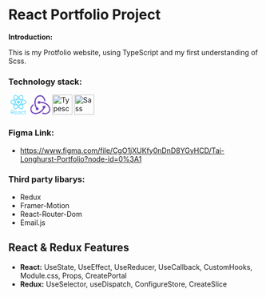 # React Portfolio Project

**Introduction:**

This is my Protfolio website, using TypeScript and my first understanding of Scss.

<h3 align="left">Technology stack:</h3>

<p align="left"> 
<img src="https://raw.githubusercontent.com/devicons/devicon/master/icons/react/react-original-wordmark.svg" title="React" alt="react" width="40" height="40"/> 
<img src="https://raw.githubusercontent.com/devicons/devicon/master/icons/redux/redux-original.svg" title="Redux" alt="redux" width="40" height="40"/>
<img src="https://cdn.jsdelivr.net/gh/devicons/devicon/icons/typescript/typescript-original.svg" title="Typescript" width="40" height="40" />
<img src="https://cdn.jsdelivr.net/gh/devicons/devicon/icons/sass/sass-original.svg"  title="Sass" width="40" height="40"/>
</p>

<h3 align="left">Figma Link:</h3>

- https://www.figma.com/file/CgO1jXUKfy0nDnD8YGyHCD/Taj-Longhurst-Portfolio?node-id=0%3A1

<h3 align="left">Third party libarys:</h3>

- Redux
- Framer-Motion
- React-Router-Dom
- Email.js

## React & Redux Features

- **React:** UseState, UseEffect, UseReducer, UseCallback, CustomHooks, Module.css, Props, CreatePortal
- **Redux:** UseSelector, useDispatch, ConfigureStore, CreateSlice
